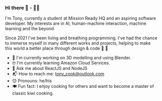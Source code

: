### Hi there 👋 - 👨‍💻

I'm Tony, currently a student at Mission Ready HQ and an aspiring software developer. My interests are in AI, human-machine interaction, machine learning and the beyond.  
  
Since 2021 I've been living and breathing programming. I've had the chance to immerse myself in many different works and projects, helping to make this world a better place through design & code 🌟 💖  
  
    
  
   * 📱  I'm currently working on 3D modelling and using Blender.
   * 🤓 I'm currently learning Amazon Cloud Services.  
   * 💬 Ask me about ReactJS and NodeJS  
   * 📬 How to reach me: tony_cook@outlook.com  
   * 😊 Pronouns: he/his  
   * 🍽️ Fun fact: I enjoy cooking for others and want to become a master of classic kiwi cooking.  
 <br/>
 <br/> 
 <br/>
      
        
